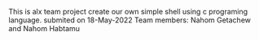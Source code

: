 This is alx team project create our own simple shell using c programing language.
submited on 18-May-2022
Team members: Nahom Getachew and Nahom Habtamu
